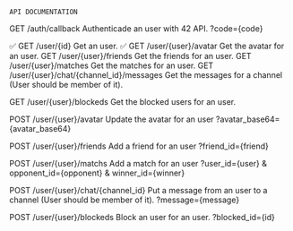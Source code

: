 `API DOCUMENTATION`

GET /auth/callback                                 Authenticade an user with 42 API.
?code={code}

✅ GET /user/{id}                                  Get an user.
✅ GET /user/{user}/avatar                         Get the avatar for an user.
GET /user/{user}/friends                           Get the friends for an user.
GET /user/{user}/matches                           Get the matches for an user.
GET /user/{user}/chat/{channel_id}/messages        Get the messages for a channel (User should be member of it).

GET /user/{user}/blockeds                          Get the blocked users for an user.

POST /user/{user}/avatar                           Update the avatar for an user
?avatar_base64={avatar_base64}

POST /user/{user}/friends                          Add a friend for an user
?friend_id={friend}

POST /user/{user}/matchs                           Add a match for an user
?user_id={user} & opponent_id={opponent} & winner_id={winner}

POST /user/{user}/chat/{channel_id}                Put a message from an user to a channel (User should be member of it).
?message={message}

POST /user/{user}/blockeds                         Block an user for an user.
?blocked_id={id}